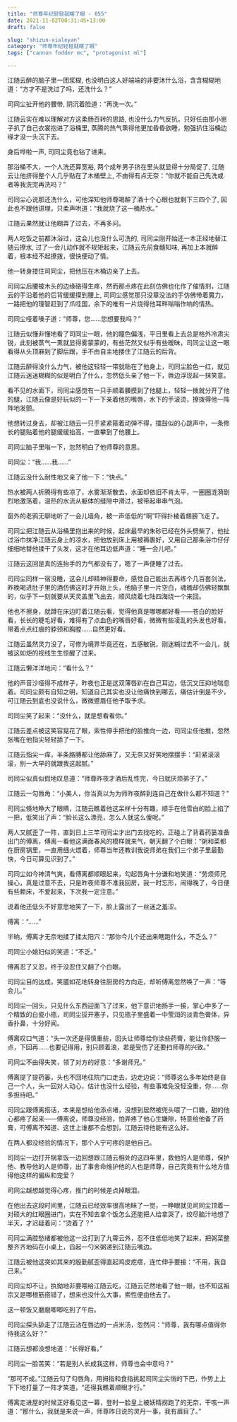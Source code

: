 ```yaml
---
title: "师尊年纪轻轻就瞎了眼 - 055"
date: 2021-11-02T00:31:45+13:00
draft: false

slug: "shizun-xialeyan"
category: "师尊年纪轻轻就瞎了眼"
tags: ["cannon fodder mc", "protagonist ml"]

---
```

江随云醉的脑子里一团浆糊, 也没明白这人好端端的非要沐什么浴，含含糊糊地道：“方才不是洗过了吗，还洗什么？”

司同尘扯开他的腰带, 阴沉着脸道：“再洗一次。”

江随云实在难以理解对方这柔肠百转的思路, 也没什么力气反抗，只好任由那小崽子扒了自己衣裳抱进了浴桶里, 蒸腾的热气熏得他更加昏昏欲睡，勉强扒住浴桶边缘才没一头沉下去。

身后哗啦一声, 司同尘竟也钻了进来。

那浴桶不大，一个人洗还算宽裕, 两个成年男子挤在里头就显得十分局促了, 江随云让他挤得整个人几乎贴在了木桶壁上, 不由得有点无奈：“你就不能自己先洗或者等我洗完再洗吗？”

司同尘心说那还洗什么，可他深知他师尊喝醉了酒十个心眼也就剩下三四个了, 因此也不跟他讲理，只柔声哄道：“我就烧了这一桶热水。”

江随云果然就让他糊弄了过去，不再多问。

两人吃饭之前都沐浴过，这会儿也没什么可洗的, 司同尘刚开始还一本正经地替江随云撩水, 过了一会儿动作就不规矩起来，江随云先前食髓知味, 再加上本就醉着，根本经不起撩拨，很快便动了情。

他一转身搂住司同尘，把他压在木桶边亲了上去。

司同尘后腰被木头的边缘硌得生疼，然而那点疼在此刻仿佛也化作了催情剂，江随云的手沿着他的后背缓缓摸到腰上, 司同尘感觉那只没章没法的手仿佛带着魔力，一路把他的理智赶到了爪哇国，余下的唯有一片烧得他耳畔嗡嗡作响的情热。

司同尘哑着嗓子道：“师尊，您……您想要我吗？”

江随云似懂非懂地看了司同尘一眼，他的瞳色偏浅，平日里看上去总是格外冷肃尖锐，此刻被蒸气一熏就显得雾蒙蒙的，有些茫然又似乎有些暧昧，司同尘让这一眼看得从头顶麻到了脚后跟，手不由自主地搂住了江随云的后背。

江随云醉得没什么力气，被他这轻轻一带就贴在了他身上，司同尘脸色一红，就见江随云迷迷糊糊的似是明白了什么，忽然低头亲了他一下，唇边浮现起一抹笑意。

看不见的水面下，司同尘感觉有一只手顺着腰摸到了他腿上，轻轻一拨就分开了他的腿，江随云像是好玩似的一下一下亲着他的嘴唇，水下的手滚烫，撩拨得他一阵阵地发颤。

他想转过身去，却被江随云一只手紧紧箍着动弹不得，擂鼓似的心跳声中，一条修长的腿贴着他的腿缓缓抬高，一直攀到了他腰上。

司同尘脑子里嗡一下，忽然明白了他师尊的意思。

司同尘：“我……我……”

江随云没什么耐性地又亲了他一下：“快点。”

热水被两人折腾得有些凉了，水雾渐渐散去，水面却依旧不肯太平，一圈圈涟漪剧烈地激荡着，温热的水流从躯体的缝隙中滑过，被带起串串气泡。

窗外的老鸦无聊地听了一会儿墙角，被一声低低的“啊”吓得扑棱着翅膀飞走了。

司同尘把江随云从浴桶里抱出来的时候，起床最早的朱砂已经在外头劈柴了，他扯过浴巾抹净江随云身上的凉水，把他放到床上用被褥裹好，又用自己那条浴巾仔仔细细地替他揉干了头发，这才在他耳边低声道：“睡一会儿吧。”

江随云这回是真的连抬手的力气都没有了，嗯了一声便睡了过去。

司同尘同样一宿没睡，这会儿却精神得要命，感觉自己能出去再练个几百套剑法，昨晚喝进肚子里的酒仿佛这时才开始上头，他脑子里一片空白，魂魄却仿佛轻飘飘的，似乎下一刻就要从天灵盖里飞出去，顺风绕着七陆四海绕一个来回。

他也不擦身，就蹲在床边盯着江随云看，觉得他真是哪哪都好看——苍白的脸好看，长长的睫毛好看，难得有了点血色的嘴唇好看，微微有些凌乱的头发也好看，带着点点红痕的脖颈和胸膛……自然更好看。

江随云虽然灵力没了，可修为境界毕竟还在，五感敏锐，刚迷糊过去不一会儿，就被这如炬的视线生生惊醒了过来。

江随云懒洋洋地问：“看什么？”

他的声音沙哑得不成样子，昨夜也正是这双薄唇趴在自己耳边，低沉又压抑地喘息着。司同尘颇有自知之明，知道自己其实也没让他痛快到哪去，痛估计倒是不少，可江随云到底也没说什么，微微蹙眉任他予取予求。

司同尘笑了起来：“没什么，就是想看看你。”

江随云差点被这笑容晃花了眼，索性伸手把他的脸推向一边，司同尘任他推，忽然张嘴在他指尖轻轻舔了一下。

江随云指尖一痒，半条胳膊都让他舔麻了，又无奈又好笑地摆摆手：“赶紧滚滚滚，别一大早的就跟我这起腻。”

司同尘似真似假地叹息道：“师尊昨夜才酒后乱性完，今日就厌烦弟子了。”

江随云一勾唇角：“小美人，你当真以为为师昨夜醉到连自己在做什么都不知道？”

司同尘倏地睁大了眼睛，江随云瞧着他这呆样十分有趣，顺手在他雪白的脸上掐了一把，低笑出了声：“脸长这么漂亮，怎么人就这么傻呢。”

两人又腻歪了一阵，直到日上三竿司同尘才出门去找吃的，正碰上了背着药篓准备出门的傅离，傅离一看他这满面春风的模样就来气，朝天翻了个白眼：“粥和菜都在厨房锅里，一直用细火煨着，师尊当年还教训我说师弟在我们三个弟子里最勤快，今日可算见识到了。”

司同尘如今神清气爽，看傅离都顺眼起来，勾起唇角十分谦和地笑道：“劳烦师兄操心，真是过意不去，只是昨夜师尊不准我回房，我一时忘形，闹得晚了，今日便有些赖床，不爱起来，下次我一定注意。”

说着他还低头不好意思地笑了一下，脸上露出了一丝迷之羞涩。

傅离：“……”

半晌，傅离才无奈地揉了揉太阳穴：“那你今儿个还出来瞎跑什么，不乏么？”

司同尘小媳妇似的笑道：“不乏。”

傅离忍了又忍，终于没忍住又翻了个白眼。

司同尘目的达成，笑靥如花地转身往厨房的方向走，却听傅离忽然唤了一声：“等会儿。”

司同尘一回头，只见什么东西迎面飞了过来，他下意识地扬手一接，掌心中多了一个精致的白瓷小瓶，司同尘拔开塞子，只见瓶子里盛着一中莹润的淡青色膏体，异香扑鼻，十分好闻。

傅离叹口气道：“头一次还是得慎重些，回头让师尊给你涂些药膏，能让你舒服一点，下回再……也要记得用，别只顾着浪，若是受伤了还要扫师尊的兴致。”

司同尘不由得失笑，领了对方的好意：“多谢师兄。”

傅离提了提药篓，头也不回地往院门口走去，边走边说：“师尊这么多年始终是自己一个人，头一回对人动心，估计也没什么经验，有些事难免没轻没重，你……你多担待吧。”

司同尘跟傅离搭话，本来是想给他添点堵，没想到居然被兜头喂了一口糖，甜的他心都疼了起来——傅离说，师尊没经验，怕弄疼了他心生嫌隙，特意给他备了药膏，可傅离不知道、这世上谁都不会想到，江随云待他能有这么好。

在两人都没经验的情况下，那个人宁可疼的是他自己。

司同尘一边打开锅拿饭一边回想跟江随云相处的这四年里，救他的人是师尊，保护他、教导他的人是师尊，出了事舍命维护他的人也是师尊，自己究竟有什么地方值得他这样的偏纵和宠爱？

司同尘越想越觉得心疼，推门的时候差点掉眼泪。

在他出去这段时间里，江随云已经效率很高地眯了一觉，一睁眼就见司同尘顶着一对硕大的红眼圈进门，实在不知去拿个饭怎么还能把人给拿哭了，绞尽脑汁地想了半天，才迟疑着问：“烫着了？”

司同尘满腔愁绪都被他这一岔打到了九霄云外，忍不住低低地笑了起来，把粥菜整整齐齐地码在小桌上，舀起一勺米粥递到江随云嘴边。

江随云被他这突如其来的殷勤腻歪得直起鸡皮疙瘩，连忙伸手要接：“不用，我自己来。”

司同尘却不让，执拗地非要喂给江随云吃，江随云茫然地看了他一眼，也不知这祖宗又是哪根筋搭错了，想来也没什么大事，索性便由他去了。

这一顿饭又磨磨唧唧吃到了午后。

司同尘探头舔走了江随云沾在唇边的一点米汤，忽然问：“师尊，我有哪点值得你待我这么好？”

江随云想都没想地道：“长得好看。”

司同尘一脸苦笑：“若是别人长成我这样，师尊也会中意吗？”

“那可不成。”江随云勾了勾唇角，用拇指和食指挑起司同尘尖俏的下巴，作势上上下下地打量了一阵才笑道，“还得我瞧着顺眼才行。”

傅离走进屋的时候正好看见这一幕，登时一脸皇上被妖精拐跑了的无奈，干咳一声道：“那什么，我就是来说一声，师尊昨日说的灵丹一事，我有眉目了。”
